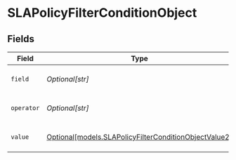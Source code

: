 # SLAPolicyFilterConditionObject


## Fields

| Field                                                                                                      | Type                                                                                                       | Required                                                                                                   | Description                                                                                                |
| ---------------------------------------------------------------------------------------------------------- | ---------------------------------------------------------------------------------------------------------- | ---------------------------------------------------------------------------------------------------------- | ---------------------------------------------------------------------------------------------------------- |
| `field`                                                                                                    | *Optional[str]*                                                                                            | :heavy_minus_sign:                                                                                         | The name of a ticket field                                                                                 |
| `operator`                                                                                                 | *Optional[str]*                                                                                            | :heavy_minus_sign:                                                                                         | A comparison operator                                                                                      |
| `value`                                                                                                    | [Optional[models.SLAPolicyFilterConditionObjectValue2]](../models/slapolicyfilterconditionobjectvalue2.md) | :heavy_minus_sign:                                                                                         | The value of a ticket field                                                                                |